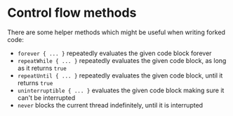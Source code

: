 # Control flow methods

There are some helper methods which might be useful when writing forked code:

* `forever { ... }` repeatedly evaluates the given code block forever
* `repeatWhile { ... }` repeatedly evaluates the given code block, as long as it returns `true`
* `repeatUntil { ... }` repeatedly evaluates the given code block, until it returns `true`
* `uninterruptible { ... }` evaluates the given code block making sure it can't be interrupted
* `never` blocks the current thread indefinitely, until it is interrupted
